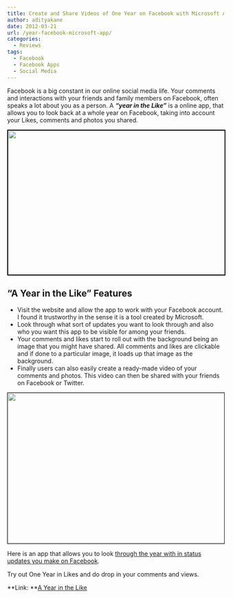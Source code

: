 ```yaml
---
title: Create and Share Videos of One Year on Facebook with Microsoft App
author: adityakane
date: 2012-03-21
url: /year-facebook-microsoft-app/
categories:
  - Reviews
tags:
  - Facebook
  - Facebook Apps
  - Social Media
---
```

Facebook is a big constant in our online social media life. Your comments and interactions with your friends and family members on Facebook, often speaks a lot about you as a person. A ***&#8220;year in the Like&#8221;*** is a online app, that allows you to look back at a whole year on Facebook, taking into account your Likes, comments and photos you shared.

<a href="http://devilsworkshop.org/year-facebook-microsoft-app/ayearinlike/" rel="attachment wp-att-56169"><img class="alignnone size-full wp-image-56169" style="border-image: initial; border-width: 2px; border-color: black; border-style: solid;" title="ayearinlike" src="http://cdn.devilsworkshop.org/files/2012/03/ayearinlike.png" alt="" width="600" height="335" /></a>

## &#8220;A Year in the Like&#8221; Features

  * Visit the website and allow the app to work with your Facebook account. I found it trustworthy in the sense it is a tool created by Microsoft.
  * Look through what sort of updates you want to look through and also who you want this app to be visible for among your friends.
  * Your comments and likes start to roll out with the background being an image that you might have shared. All comments and likes are clickable and if done to a particular image, it loads up that image as the background.
  * Finally users can also easily create a ready-made video of your comments and photos. This video can then be shared with your friends on Facebook or Twitter.

<div>
  <span style="font-size: 14px; line-height: 21px;"><a href="http://devilsworkshop.org/year-facebook-microsoft-app/yearinlike_video/" rel="attachment wp-att-56172"><img class="alignnone size-full wp-image-56172" style="border-image: initial; border-width: 1px; border-color: black; border-style: solid;" title="yearinlike_video" src="http://cdn.devilsworkshop.org/files/2012/03/yearinlike_video.png" alt="" width="561" height="350" /></a></span>
</div>

Here is an app that allows you to look [through the year with in status updates you make on Facebook][1].

Try out One Year in Likes and do drop in your comments and views.

**Link: **<a href="http://ayearinthelike.com" onclick="_gaq.push(['_trackEvent', 'outbound-article', 'http://ayearinthelike.com', 'A Year in the Like\n']);" >A Year in the Like<br /> </a>

 [1]: http://devilsworkshop.org/year-status-facebookapplication/
